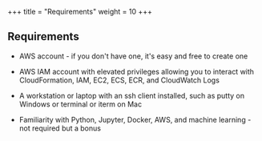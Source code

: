 +++
title = "Requirements"
weight = 10
+++

## Requirements

* AWS account - if you don't have one, it's easy and free to create one

* AWS IAM account with elevated privileges allowing you to interact with CloudFormation, IAM, EC2, ECS, ECR, and CloudWatch Logs

* A workstation or laptop with an ssh client installed, such as putty on Windows or terminal or iterm on Mac

* Familiarity with Python, Jupyter, Docker, AWS, and machine learning - not required but a bonus

